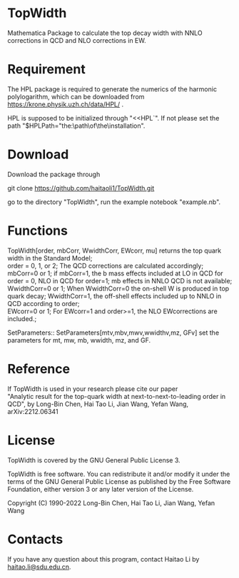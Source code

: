 # TopWidth
Mathematica Package to calculate the top decay width with NNLO corrections  in QCD and NLO corrections in EW. 

# Requirement 
The HPL package is required to generate the numerics of the harmonic polylogarithm, which can be downloaded from https://krone.physik.uzh.ch/data/HPL/ .  

HPL is supposed to be initialized through "\<\<HPL`". If not please  set the path "$HPLPath="the:\path\of\the\installation".

# Download
Download the package through 

git clone https://github.com/haitaoli1/TopWidth.git

go to the directory "TopWidth", run the example notebook "example.nb". 

# Functions 
TopWidth[order, mbCorr, WwidthCorr, EWcorr, mu] returns the top quark width in the Standard Model;  
order = 0, 1, or 2; The QCD corrections are calculated accordingly;  
mbCorr=0 or 1; if mbCorr=1, the b mass effects included at LO in QCD for order = 0, NLO in QCD for order=1;  mb effects in NNLO QCD is not available;  
WwidthCorr=0 or 1; When WwidthCorr=0  the on-shell W is produced in top quark decay; WwidthCorr=1, the off-shell effects included up to NNLO in QCD according to order;  
EWcorr=0 or 1; For EWcorr=1 and order>=1, the NLO EWcorrections are included.;  

SetParameters:: SetParameters[mtv,mbv,mwv,wwidthv,mz, GFv]  set the parameters for mt, mw, mb, wwidth, mz, and GF.

# Reference 

If TopWidth is used in your research please cite our paper   
"Analytic result for the top-quark width at next-to-next-to-leading order in QCD", by Long-Bin Chen, Hai Tao Li, Jian Wang, Yefan Wang, arXiv:2212.06341


# License
TopWidth is covered by the GNU General Public License 3.

TopWidth is free software. You can redistribute it and/or modify it under the terms of the GNU General Public License as published by the Free Software Foundation, either version 3 or any later version of the License.

Copyright (C) 1990-2022 Long-Bin Chen, Hai Tao Li, Jian Wang, Yefan Wang 

# Contacts
If you have any question about this program, contact Haitao Li by haitao.li@sdu.edu.cn. 

